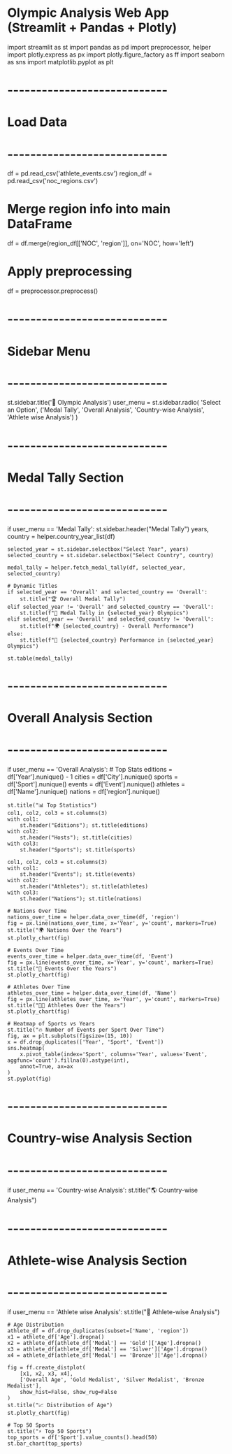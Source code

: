# Olympic Analysis Web App (Streamlit + Pandas + Plotly)

import streamlit as st
import pandas as pd
import preprocessor, helper
import plotly.express as px
import plotly.figure_factory as ff
import seaborn as sns
import matplotlib.pyplot as plt

# ----------------------------
# Load Data
# ----------------------------
df = pd.read_csv('athlete_events.csv')
region_df = pd.read_csv('noc_regions.csv')

# Merge region info into main DataFrame
df = df.merge(region_df[['NOC', 'region']], on='NOC', how='left')

# Apply preprocessing
df = preprocessor.preprocess()

# ----------------------------
# Sidebar Menu
# ----------------------------
st.sidebar.title('🏅 Olympic Analysis')
user_menu = st.sidebar.radio(
    'Select an Option',
    ('Medal Tally', 'Overall Analysis', 'Country-wise Analysis', 'Athlete wise Analysis')
)

# ----------------------------
# Medal Tally Section
# ----------------------------
if user_menu == 'Medal Tally':
    st.sidebar.header("Medal Tally")
    years, country = helper.country_year_list(df)

    selected_year = st.sidebar.selectbox("Select Year", years)
    selected_country = st.sidebar.selectbox("Select Country", country)

    medal_tally = helper.fetch_medal_tally(df, selected_year, selected_country)

    # Dynamic Titles
    if selected_year == 'Overall' and selected_country == 'Overall':
        st.title("🏆 Overall Medal Tally")
    elif selected_year != 'Overall' and selected_country == 'Overall':
        st.title(f"🏅 Medal Tally in {selected_year} Olympics")
    elif selected_year == 'Overall' and selected_country != 'Overall':
        st.title(f"🌍 {selected_country} - Overall Performance")
    else:
        st.title(f"🥇 {selected_country} Performance in {selected_year} Olympics")

    st.table(medal_tally)

# ----------------------------
# Overall Analysis Section
# ----------------------------
if user_menu == 'Overall Analysis':
    # Top Stats
    editions = df['Year'].nunique() - 1
    cities = df['City'].nunique()
    sports = df['Sport'].nunique()
    events = df['Event'].nunique()
    athletes = df['Name'].nunique()
    nations = df['region'].nunique()

    st.title("📊 Top Statistics")
    col1, col2, col3 = st.columns(3)
    with col1:
        st.header("Editions"); st.title(editions)
    with col2:
        st.header("Hosts"); st.title(cities)
    with col3:
        st.header("Sports"); st.title(sports)

    col1, col2, col3 = st.columns(3)
    with col1:
        st.header("Events"); st.title(events)
    with col2:
        st.header("Athletes"); st.title(athletes)
    with col3:
        st.header("Nations"); st.title(nations)

    # Nations Over Time
    nations_over_time = helper.data_over_time(df, 'region')
    fig = px.line(nations_over_time, x='Year', y='count', markers=True)
    st.title("🌍 Nations Over the Years")
    st.plotly_chart(fig)

    # Events Over Time
    events_over_time = helper.data_over_time(df, 'Event')
    fig = px.line(events_over_time, x='Year', y='count', markers=True)
    st.title("🎉 Events Over the Years")
    st.plotly_chart(fig)

    # Athletes Over Time
    athletes_over_time = helper.data_over_time(df, 'Name')
    fig = px.line(athletes_over_time, x='Year', y='count', markers=True)
    st.title("👨‍🦱 Athletes Over the Years")
    st.plotly_chart(fig)

    # Heatmap of Sports vs Years
    st.title("🔥 Number of Events per Sport Over Time")
    fig, ax = plt.subplots(figsize=(15, 10))
    x = df.drop_duplicates(['Year', 'Sport', 'Event'])
    sns.heatmap(
        x.pivot_table(index='Sport', columns='Year', values='Event', aggfunc='count').fillna(0).astype(int),
        annot=True, ax=ax
    )
    st.pyplot(fig)

# ----------------------------
# Country-wise Analysis Section
# ----------------------------
if user_menu == 'Country-wise Analysis':
    st.title("🌎 Country-wise Analysis")

# ----------------------------
# Athlete-wise Analysis Section
# ----------------------------
if user_menu == 'Athlete wise Analysis':
    st.title("🏃 Athlete-wise Analysis")

    # Age Distribution
    athlete_df = df.drop_duplicates(subset=['Name', 'region'])
    x1 = athlete_df['Age'].dropna()
    x2 = athlete_df[athlete_df['Medal'] == 'Gold']['Age'].dropna()
    x3 = athlete_df[athlete_df['Medal'] == 'Silver']['Age'].dropna()
    x4 = athlete_df[athlete_df['Medal'] == 'Bronze']['Age'].dropna()

    fig = ff.create_distplot(
        [x1, x2, x3, x4],
        ['Overall Age', 'Gold Medalist', 'Silver Medalist', 'Bronze Medalist'],
        show_hist=False, show_rug=False
    )
    st.title("📈 Distribution of Age")
    st.plotly_chart(fig)

    # Top 50 Sports
    st.title("⚡ Top 50 Sports")
    top_sports = df['Sport'].value_counts().head(50)
    st.bar_chart(top_sports)
